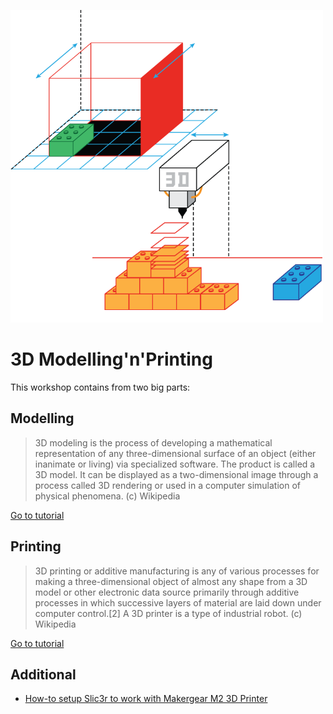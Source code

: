 ![](../../images/3D-Modeling-Printing.png)

# 3D Modelling'n'Printing

This workshop contains from two big parts:

## Modelling

> 3D modeling is the process of developing a mathematical representation of
> any three-dimensional surface of an object (either inanimate or living)
> via specialized software. The product is called a 3D model. It can be
> displayed as a two-dimensional image through a process called 3D rendering
> or used in a computer simulation of physical phenomena. (c) Wikipedia

[Go to tutorial](modelling.md)

## Printing

> 3D printing or additive manufacturing is any of various processes for making
> a three-dimensional object of almost any shape from a 3D model or other
> electronic data source primarily through additive processes in which 
> successive layers of material are laid down under computer control.[2] A 3D
> printer is a type of industrial robot. (c) Wikipedia

[Go to tutorial](printing.md)

## Additional

* [How-to setup Slic3r to work with Makergear M2 3D Printer](MakerGearM2.md)